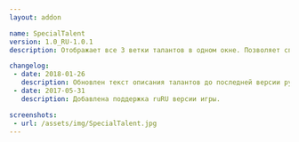```yaml
---
layout: addon

name: SpecialTalent
version: 1.0_RU-1.0.1
description: Отображает все 3 ветки талантов в одном окне. Позволяет спланировать их для будущего изучения.

changelog:
 - date: 2018-01-26
   description: Обновлен текст описания талантов до последней версии русификации (23.11.2017).
 - date: 2017-05-31
   description: Добавлена поддержка ruRU версии игры.

screenshots:
 - url: /assets/img/SpecialTalent.jpg
---
```

